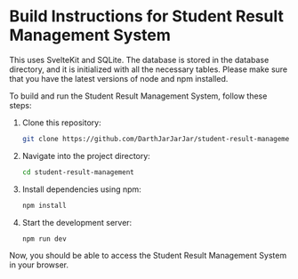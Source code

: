 # Build Instructions for Student Result Management System

This uses SvelteKit and SQLite. The database is stored in the database directory, and it is initialized with all the necessary tables. Please make sure that you have the latest versions of node and npm installed.

To build and run the Student Result Management System, follow these steps:

1. Clone this repository:

    ```bash
    git clone https://github.com/DarthJarJarJar/student-result-management
    ```

2. Navigate into the project directory:

    ```bash
    cd student-result-management
    ```

3. Install dependencies using npm:

    ```bash
    npm install
    ```

4. Start the development server:

    ```bash
    npm run dev
    ```

Now, you should be able to access the Student Result Management System in your browser.
